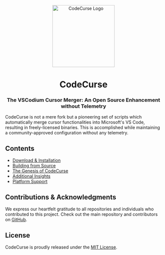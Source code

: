 <div id="codecurse-logo" style="text-align:center;">
    <img src="DALL·E 2023-11-03 17.41.56 - Design an icon representing the merger of two cursors (one from Microsoft's VS Code and another symbolizing enhanced functionality). The background sh.png" alt="CodeCurse Logo" width="200" />
    <h1>CodeCurse</h1>
    <h3>The VSCodium Cursor Merger: An Open Source Enhancement without Telemetry</h3>
</div>

<div id="badges" style="text-align:center;">

<!-- Badges here -->

</div>

<p>
    CodeCurse is not a mere fork but a pioneering set of scripts which automatically merge cursor functionalities into Microsoft's VS Code, resulting in freely-licensed binaries. This is accomplished while maintaining a community-approved configuration without any telemetry.
</p>

<h2>Contents</h2>
<ul>
    <li><a href="#download-install">Download & Installation</a></li>
    <li><a href="#build">Building from Source</a></li>
    <li><a href="#why">The Genesis of CodeCurse</a></li>
    <li><a href="#more-info">Additional Insights</a></li>
    <li><a href="#supported-platforms">Platform Support</a></li>
</ul>

<!-- Rest of the content -->

<h2>Contributions & Acknowledgments</h2>
<p>
    We express our heartfelt gratitude to all repositories and individuals who contributed to this project. Check out the main repository and contributors on <a href="https://github.com/reconsumeralization/CodeCurse/">GitHub</a>.
</p>

<h2>License</h2>
<p>CodeCurse is proudly released under the <a href="https://github.com/VSCodium/vscodium/blob/master/LICENSE">MIT License</a>.</p>
